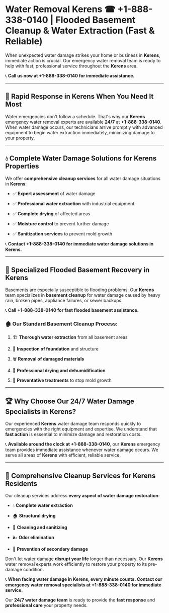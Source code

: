 # Water Removal Kerens ☎ +1-888-338-0140 | Flooded Basement Cleanup & Water Extraction (Fast & Reliable)

When unexpected water damage strikes your home or business in **Kerens**, immediate action is crucial. Our emergency water removal team is ready to help with fast, professional service throughout the **Kerens** area. 

📞 **Call us now at +1-888-338-0140 for immediate assistance.**
---
## 🚀 Rapid Response in Kerens When You Need It Most
Water emergencies don't follow a schedule. That's why our **Kerens** emergency water removal experts are available **24/7** at **+1-888-338-0140**. When water damage occurs, our technicians arrive promptly with advanced equipment to begin water extraction immediately, minimizing damage to your property.
---
## 💧 Complete Water Damage Solutions for Kerens Properties
We offer **comprehensive cleanup services** for all water damage situations in **Kerens**:
- ✅ **Expert assessment** of water damage  
- ✅ **Professional water extraction** with industrial equipment  
- ✅ **Complete drying** of affected areas  
- ✅ **Moisture control** to prevent further damage  
- ✅ **Sanitization services** to prevent mold growth  
📞 **Contact +1-888-338-0140 for immediate water damage solutions in Kerens.**
---
## 🌊 Specialized Flooded Basement Recovery in Kerens
Basements are especially susceptible to flooding problems. Our **Kerens** team specializes in **basement cleanup** for water damage caused by heavy rain, broken pipes, appliance failures, or sewer backups. 
📞 **Call +1-888-338-0140 for fast flooded basement assistance.**
### 🏚️ Our Standard Basement Cleanup Process:
1. 🏗️ **Thorough water extraction** from all basement areas  
2. 🔎 **Inspection of foundation** and structure  
3. 🗑️ **Removal of damaged materials**  
4. 💨 **Professional drying and dehumidification**  
5. 🚫 **Preventative treatments** to stop mold growth  
---
## 🏆 Why Choose Our 24/7 Water Damage Specialists in Kerens?
Our experienced **Kerens** water damage team responds quickly to emergencies with the right equipment and expertise. We understand that **fast action** is essential to minimize damage and restoration costs.
📞 **Available around the clock at +1-888-338-0140**, our **Kerens** emergency team provides immediate assistance whenever water damage occurs. We serve all areas of **Kerens** with efficient, reliable service.
---
## 🧹 Comprehensive Cleanup Services for Kerens Residents
Our cleanup services address **every aspect of water damage restoration**:
- 💧 **Complete water extraction**  
- 🏠 **Structural drying**  
- 🧼 **Cleaning and sanitizing**  
- 🌬️ **Odor elimination**  
- 🚫 **Prevention of secondary damage**  
Don't let water damage **disrupt your life** longer than necessary. Our **Kerens** water removal experts work efficiently to restore your property to its pre-damage condition.
📞 **When facing water damage in Kerens, every minute counts. Contact our emergency water removal specialists at +1-888-338-0140 for immediate service.**
Our **24/7 water damage team** is ready to provide the **fast response** and **professional care** your property needs.
